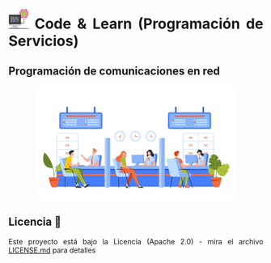 <div style=" text-align: justify; ">

# <img src=../../../images/computer.png width="40"> Code & Learn (Programación de Servicios)

## Programación de comunicaciones en red

<div style=" text-align: center; ">

<img src=images/client-request.png width="400">

</div>

## Licencia 📄

Este proyecto está bajo la Licencia (Apache 2.0) - mira el archivo [LICENSE.md](../../../LICENSE) para detalles

</div>
